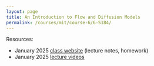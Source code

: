 ```yaml
---
layout: page
title: An Introduction to Flow and Diffusion Models
permalink: /courses/mit/course-6/6-S184/
---
```


Resources:
- January 2025 [class website](https://diffusion.csail.mit.edu/) (lecture notes, homework)
- January 2025 [lecture videos](https://youtube.com/playlist?list=PL_1TbuIu65A9rac2dMLkvXvPS5YHtADRF&si=PKj-tsHcgiwm4dnW)